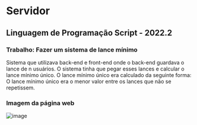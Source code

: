 # Servidor

## Linguagem de Programação Script - 2022.2 ##

### Trabalho: Fazer um sistema de lance mínimo ###
Sistema que utilizava back-end e front-end onde o back-end guardava o lance de n usuários. O sistema tinha que pegar esses lances e calcular o lance mínimo único. O lance mínimo único era calculado da seguinte forma: O lance mínimo único era o menor valor entre os lances que não se repetissem. 

### Imagem da página web ###
![image](https://user-images.githubusercontent.com/82840116/211162557-77bb6caa-4b9e-4660-bd84-ce5953f09a84.png)

